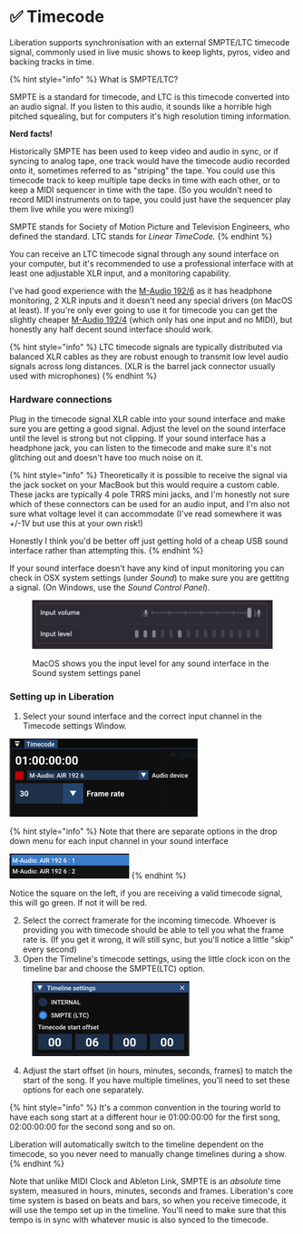 # ✅ Timecode

Liberation supports synchronisation with an external SMPTE/LTC timecode signal, commonly used in live music shows to keep lights, pyros, video and backing tracks in time.

{% hint style="info" %}
What is SMPTE/LTC?&#x20;

SMPTE is a standard for timecode, and LTC is this timecode converted into an audio signal. If you listen to this audio, it sounds like a horrible high pitched squealing, but for computers it's high resolution timing information.&#x20;

**Nerd facts!**

Historically SMPTE has been used to keep video and audio in sync, or if syncing to analog tape, one track would have the timecode audio recorded onto it, sometimes referred to as "striping" the tape. You could use this timecode track to keep multiple tape decks in time with each other, or to keep a MIDI sequencer in time with the tape. (So you wouldn't need to record MIDI instruments on to tape, you could just have the sequencer play them live while you were mixing!)

SMPTE stands for Society of Motion Picture and Television Engineers, who defined the standard. LTC stands for _Linear TimeCode._&#x20;
{% endhint %}

You can receive an LTC timecode signal through any sound interface on your computer, but it's recommended to use a professional interface with at least one adjustable XLR input, and a monitoring capability.&#x20;

I've had good experience with the [M-Audio 192/6](https://www.m-audio.com/audio-midi-interfaces/air-192-6.html) as it has headphone monitoring, 2 XLR inputs and it doesn't need any special drivers (on MacOS at least).  If you're only ever going to use it for timecode you can get the slightly cheaper [M-Audio 192/4](https://www.m-audio.com/audio-midi-interfaces/air-192-4.html) (which only has one input and no MIDI), but honestly any half decent sound interface should work.&#x20;

{% hint style="info" %}
LTC timecode signals are typically distributed via balanced XLR cables as they are robust enough to transmit low level audio signals across long distances. (XLR is the barrel jack connector usually used with microphones)
{% endhint %}

### Hardware connections

Plug in the timecode signal XLR cable into your sound interface and make sure you are getting a good signal. Adjust the level on the sound interface until the level is strong but not clipping. If your sound interface has a headphone jack, you can listen to the timecode and make sure it's not glitching out and doesn't have too much noise on it.&#x20;

{% hint style="info" %}
Theoretically it is possible to receive the signal via the jack socket on your MacBook but this would require a custom cable. These jacks are typically 4 pole TRRS mini jacks, and I'm honestly not sure which of these connectors can be used for an audio input, and I'm also not sure what voltage level it can accommodate (I've read somewhere it was +/-1V but use this at your own risk!)

Honestly I think you'd be better off just getting hold of a cheap USB sound interface rather than attempting this.&#x20;
{% endhint %}

If your sound interface doesn't have any kind of input monitoring you can check in OSX system settings (under _Sound_) to make sure you are gettitng a signal. (On Windows, use the _Sound Control Panel_).&#x20;

<figure><img src=".gitbook/assets/Screenshot 2025-03-12 at 11.48.03.png" alt=""><figcaption><p>MacOS shows you the input level for any sound interface in the Sound system settings panel</p></figcaption></figure>

### Setting up in Liberation

1. Select your sound interface and the correct input channel in the Timecode settings Window.  &#x20;

![](<.gitbook/assets/Screenshot 2025-03-12 at 12.13.40.png>)

{% hint style="info" %}
Note that there are separate options in the drop down menu for each input channel in your sound interface

![](<.gitbook/assets/Screenshot 2025-03-12 at 12.17.11.png>)
{% endhint %}

Notice the square on the left, if you are receiving a valid timecode signal, this will go green. If not it will be red.&#x20;

2. Select the correct framerate for the incoming timecode. Whoever is providing you with timecode should be able to tell you what the frame rate is. (If you get it wrong, it will still sync, but you'll notice a little "skip" every second)
3. Open the Timeline's timecode settings, using the little clock icon on the timeline bar and choose the SMPTE(LTC) option.

<figure><img src=".gitbook/assets/Screenshot 2025-03-12 at 12.22.43.png" alt=""><figcaption></figcaption></figure>

4. Adjust the start offset (in hours, minutes, seconds, frames) to match the start of the song. If you have multiple timelines, you'll need to set these options for each one separately.&#x20;

{% hint style="info" %}
It's a common convention in the touring world to have each song start at a different hour ie 01:00:00:00 for the first song, 02:00:00:00 for the second song and so on.

Liberation will automatically switch to the timeline dependent on the timecode, so you never need to manually change timelines during a show.&#x20;
{% endhint %}

Note that unlike MIDI Clock and Ableton Link, SMPTE is an _absolute_ time system, measured in hours, minutes, seconds and frames. Liberation's core time system is based on beats and bars, so when you receive timecode, it will use the tempo set up in the timeline. You'll need to make sure that this tempo is in sync with whatever music is also synced to the timecode.&#x20;
